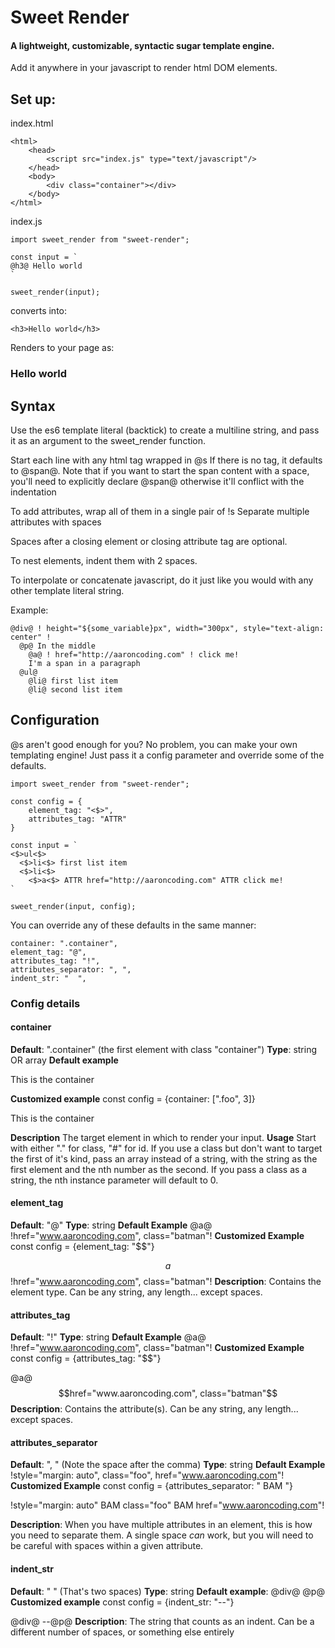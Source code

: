 # Sweet Render
#### A lightweight, customizable, syntactic sugar template engine.
Add it anywhere in your javascript to render html DOM elements.

## Set up:
index.html
```
<html>
    <head>
        <script src="index.js" type="text/javascript"/>
    </head>
    <body>
        <div class="container"></div>
    </body>
</html>
```

index.js
```
import sweet_render from "sweet-render";

const input = `
@h3@ Hello world
`

sweet_render(input);
```

converts into:
```
<h3>Hello world</h3>
```

Renders to your page as:
### Hello world

## Syntax
Use the es6 template literal (backtick) to create a multiline string, and pass it as an argument to the sweet_render function.

Start each line with any html tag wrapped in @s
If there is no tag, it defaults to @span@. Note that if you want to start the span content with a space, you'll need to explicitly declare @span@ otherwise it'll conflict with the indentation

To add attributes, wrap all of them in a single pair of !s
Separate multiple attributes with spaces

Spaces after a closing element or closing attribute tag are optional.

To nest elements, indent them with 2 spaces.

To interpolate or concatenate javascript, do it just like you would with any other template literal string.

Example:
```
@div@ ! height="${some_variable}px", width="300px", style="text-align: center" !
  @p@ In the middle
    @a@ ! href="http://aaroncoding.com" ! click me!
    I'm a span in a paragraph
  @ul@
    @li@ first list item
    @li@ second list item

```

## Configuration
@s aren't good enough for you? No problem, you can make your own templating engine! Just pass it a config parameter and override some of the defaults.

```
import sweet_render from "sweet-render";

const config = {
    element_tag: "<$>",
    attributes_tag: "ATTR"
}

const input = `
<$>ul<$>
  <$>li<$> first list item
  <$>li<$>
    <$>a<$> ATTR href="http://aaroncoding.com" ATTR click me!
`

sweet_render(input, config);

```

You can override any of these defaults in the same manner:
```
container: ".container",
element_tag: "@",
attributes_tag: "!",
attributes_separator: ", ",
indent_str: "  ",
```
### Config details
#### container
**Default**: ".container" (the first element with class "container")
**Type**: string OR array
**Default example**
<div></div>
<div class="container">This is the container</div>
<div></div>

**Customized example** 
const config = {container: [".foo", 3]}

<div class="foo"></div>
<div class="foo"></div>
<div class="foo"></div>
<div class="foo">This is the container</div>
<div class="foo"></div>

**Description** The target element in which to render your input.
**Usage**
Start with either "." for class, "#" for id. 
If you use a class but don't want to target the first of it's kind, pass an array instead of a string, with the string as the first element and the nth number as the second.
If you pass a class as a string, the nth instance parameter will default to 0.

#### element_tag
**Default**: "@"
**Type**: string
**Default Example**
@a@ !href="www.aaroncoding.com", class="batman"!
**Customized Example**
const config = {element_tag: "$$"}

$$a$$ !href="www.aaroncoding.com", class="batman"!
**Description**: Contains the element type. Can be any string, any length... except spaces.

#### attributes_tag
**Default**: "!"
**Type**: string
**Default Example**
@a@ !href="www.aaroncoding.com", class="batman"!
**Customized Example**
const config = {attributes_tag: "$$"}

@a@ $$href="www.aaroncoding.com", class="batman"$$
**Description**: Contains the attribute(s). Can be any string, any length... except spaces.

#### attributes_separator
**Default**: ", " (Note the space after the comma)
**Type**: string
**Default Example** 
!style="margin: auto", class="foo", href="www.aaroncoding.com"!
**Customized Example**
const config = {attributes_separator: " BAM "}

!style="margin: auto" BAM class="foo" BAM href="www.aaroncoding.com"!

**Description**: When you have multiple attributes in an element, this is how you need to separate them. A single space *can* work, but you will need to be careful with spaces within a given attribute.


#### indent_str
**Default**: "  " (That's two spaces)
**Type**: string
**Default example**:
@div@
  @p@
**Customized example** 
const config = {indent_str: "--"}

@div@
--@p@
**Description**: The string that counts as an indent. Can be a different number of spaces, or something else entirely

